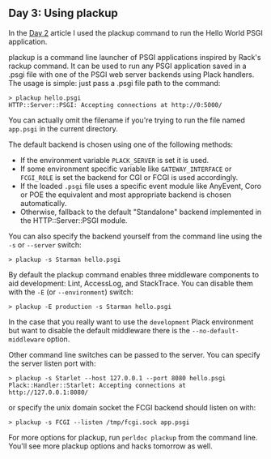 ## Day 3: Using plackup

In the [Day 2](http://advent.plackperl.org/2009/12/day-2-hello-world.html) article I used the plackup command to run the Hello World PSGI application.

plackup is a command line launcher of PSGI applications inspired by Rack's rackup command. It can be used to run any PSGI application saved in a .psgi file with one of the PSGI web server backends using Plack handlers. The usage is simple: just pass a .psgi file path to the command:

    > plackup hello.psgi
    HTTP::Server::PSGI: Accepting connections at http://0:5000/

You can actually omit the filename if you're trying to run the file named `app.psgi` in the current directory.

The default backend is chosen using one of the following methods:

* If the environment variable `PLACK_SERVER` is set it is used.
* If some environment specific variable like `GATEWAY_INTERFACE` or `FCGI_ROLE` is set the backend for CGI or FCGI is used accordingly.
* If the loaded `.psgi` file uses a specific event module like AnyEvent, Coro or POE the equivalent and most appropriate backend is chosen automatically.
* Otherwise, fallback to the default "Standalone" backend implemented in the HTTP::Server::PSGI module.

You can also specify the backend yourself from the command line using the `-s` or `--server` switch:

    > plackup -s Starman hello.psgi

By default the plackup command enables three middleware components to aid development: Lint, AccessLog, and StackTrace. You can disable them with the `-E` (or `--environment`) switch:

    > plackup -E production -s Starman hello.psgi

In the case that you really want to use the `development` Plack environment but want to disable the default middleware there is the `--no-default-middleware` option.

Other command line switches can be passed to the server. You can specify the server listen port with:

    > plackup -s Starlet --host 127.0.0.1 --port 8080 hello.psgi
    Plack::Handler::Starlet: Accepting connections at http://127.0.0.1:8080/

or specify the unix domain socket the FCGI backend should listen on with:

    > plackup -s FCGI --listen /tmp/fcgi.sock app.psgi

For more options for plackup, run `perldoc plackup` from the command line. You'll see more plackup options and hacks tomorrow as well.

